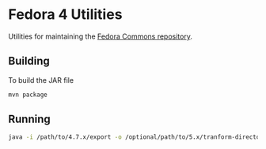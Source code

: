 Fedora 4 Utilities
==================

Utilities for maintaining the [Fedora Commons repository](http://github.com/fcrepo4/fcrepo4).

Building
--------

To build the JAR file

``` sh
mvn package
```

Running
-------


``` sh
java -i /path/to/4.7.x/export -o /optional/path/to/5.x/tranform-directory  -jar /path/to/fcrepo4-upgrade-utils/target/fcrepo-upgrade-utils-5.0.0-SNAPSHOT.jar
```

